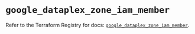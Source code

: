 # `google_dataplex_zone_iam_member`

Refer to the Terraform Registry for docs: [`google_dataplex_zone_iam_member`](https://registry.terraform.io/providers/hashicorp/google-beta/5.43.0/docs/resources/google_dataplex_zone_iam_member).

